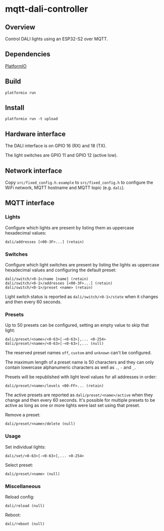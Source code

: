 # mqtt-dali-controller

## Overview
Control DALI lights using an ESP32-S2 over MQTT.

## Dependencies
[PlatformIO](https://platformio.org/)

## Build
`platformio run`

## Install
`platformio run -t upload`

## Hardware interface
The DALI interface is on GPIO 16 (RX) and 18 (TX).

The light switches are GPIO 11 and GPIO 12 (active low).

## Network interface
Copy `src/fixed_config.h.example` to `src/fixed_config.h` to configure the WiFi
network, MQTT hostname and MQTT topic (e.g. `dali`).

## MQTT interface

### Lights

Configure which lights are present by listing them as uppercase hexadecimal
values:
```
dali/addresses [<00-3F>...] (retain)
```

### Switches

Configure which light switches are present by listing the lights as uppercase
hexadecimal values and configuring the default preset:
```
dali/switch/<0-1>/name [name] (retain)
dali/switch/<0-1>/addresses [<00-3F>...] (retain)
dali/switch/<0-1>/preset <name> (retain)
```

Light switch status is reported as `dali/switch/<0-1>/state` when it changes
and then every 60 seconds.

### Presets

Up to 50 presets can be configured, setting an empty value to skip that light:

```
dali/preset/<name>/<0-63>[-<0-63>],... <0-254>
dali/preset/<name>/<0-63>[-<0-63>],... (null)
```

The reserved preset names `off`, `custom` and `unknown` can't be configured.

The maximum length of a preset name is 50 characters and they can only contain
lowercase alphanumeric characters as well as `.`, `-` and `_`.

Presets will be republished with light level values for all addresses in order:
```
dali/preset/<name>/levels <00-FF>... (retain)
```

The active presets are reported as `dali/preset/<name>/active` when they change
and then every 60 seconds. It's possible for multiple presets to be active as
long as one or more lights were last set using that preset.

Remove a preset:

```
dali/preset/<name>/delete (null)
```

### Usage

Set individual lights:

```
dali/set/<0-63>[-<0-63>],... <0-254>
```

Select preset:

```
dali/preset/<name> (null)
```

### Miscellaneous

Reload config:

```
dali/reload (null)
```

Reboot:

```
dali/reboot (null)
```
